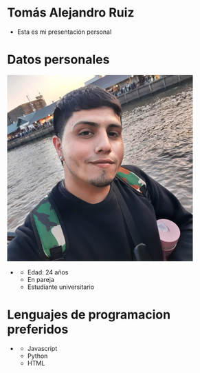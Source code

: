 # Tomás Alejandro Ruiz
- Esta es mi presentación personal

# Datos personales

![Este soy yo](unnamed.png)

+ - Edad: 24 años
  - En pareja
  - Estudiante universitario

# Lenguajes de programacion preferidos
+ - Javascript
  - Python
  - HTML
 
